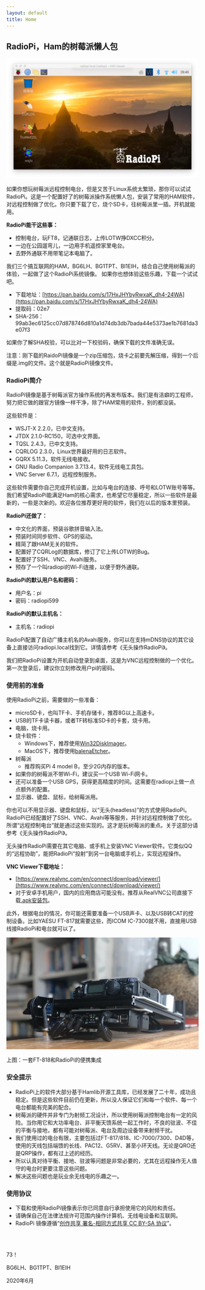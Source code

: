 ```yaml
---
layout: default
title: Home
---
```

## RadioPi，Ham的树莓派懒人包

![radiopi-desktop](index.assets/radiopi-desktop.png)



如果你想玩树莓派远程控制电台，但是又苦于Linux系统太繁琐，那你可以试试RadioPi。这是一个配置好了的树莓派操作系统懒人包，安装了常用的HAM软件，对远程控制做了优化。你只要下载了它，烧个SD卡，往树莓派里一插，开机就能用。



**RadioPi能干这些事：**
- 控制电台，玩FT8，记通联日志，上传LOTW挣DXCC积分。
- 一边在公园遛弯儿，一边用手机遥控家里电台。
- 去野外通联不用带笔记本电脑了。

我们三个搞互联网的HAM，BG6LH、BG1TPT、BI1EIH，结合自己使用树莓派的体验，一起做了这个RadioPi系统镜像。 如果你也想体验这些乐趣，下载一个试试吧。

- 下载地址：[https://pan.baidu.com/s/17HxJHYbyRwxaK_dh4-24WA](https://pan.baidu.com/s/17HxJHYbyRwxaK_dh4-24WA)
- 提取码：02e7
- SHA-256：99ab3ec6125cc07d878746d810a1d74db3db7bada44e5373ae1b7681da3e07f3

如果你了解SHA校验，可以比对一下校验码，确保下载的文件准确无误。

注意：刚下载的RaidoPi镜像是一个zip压缩包，烧卡之前要先解压缩，得到一个后缀是.img的文件。这个就是RadioPi镜像文件。



### RadioPi简介

RadioPi镜像是基于树莓派官方操作系统的再发布版本。我们是有洁癖的工程师，努力把它做的跟官方镜像一样干净，除了HAM常用的软件，别的都没装。



这些软件是：
- WSJT-X 2.2.0，已中文支持。
- JTDX 2.1.0-RC150，可选中文界面。
- TQSL 2.4.3，已中文支持。
- CQRLOG 2.3.0，Linux世界最好用的日志软件。
- GQRX 5.11.3，软件无线电接收。
- GNU Radio Companion 3.7.13.4，软件无线电工具包。
- VNC Server 6.7.1，远程控制服务。

这些软件需要你自己完成开机设置，比如与电台的连接、呼号和LOTW账号等等。我们希望RadioPi能满足Ham的核心需求，也希望它尽量稳定，所以一些软件是最新的，一些是次新的。欢迎各位推荐更好用的软件，我们在以后的版本里预装。



**RadioPi还做了：**

- 中文化的界面，预装谷歌拼音输入法。
- 预装时间同步软件、GPS的驱动。
- 精简了跟HAM无关的软件。
- 配置好了CQRLog的数据库，修订了它上传LOTW的Bug。
- 配置好了SSH、VNC、Avahi服务。
- 预存了一个叫radiopi的Wi-Fi连接，以便于野外通联。



**RadioPi的默认用户名和密码：**

- 用户名：pi
- 密码：radiopi599



**RadioPi的默认主机名：**

- 主机名：radiopi



RadioPi配置了自动广播主机名的Avahi服务，你可以在支持mDNS协议的其它设备上直接访问radiopi.local找到它。详情请参考《无头操作RadioPi》。

我们把RadioPi设置为开机自动登录到桌面，这是为VNC远程控制做的一个优化。第一次登录后，建议你立刻修改用户pi的密码。



### 使用前的准备

使用RadioPi之前，需要做的一些准备：
- microSD卡，也叫TF卡、手机存储卡，推荐8G以上高速卡。
- USB的TF卡读卡器，或者TF转标准SD卡的卡套，烧卡用。
- 电脑，烧卡用。
- 烧卡软件：
  - Windows下，推荐使用[Win32DiskImager](https://sourceforge.net/projects/win32diskimager/)。
  - MacOS下，推荐使用[balenaEtcher](https://www.balena.io/etcher/)。
- 树莓派
  - 推荐购买Pi 4 model B，至少2G内存的版本。
- 如果你的树莓派不带Wi-Fi，建议买一个USB Wi-Fi网卡。
- 还可以准备一个USB GPS，获得更高精度的时间。这需要在radiopi上做一点点额外的配置。
- 显示器、键盘、鼠标，给树莓派用。



你也可以不用显示器、键盘和鼠标，以“无头(headless)”的方式使用RadioPi。RadioPi已经配置好了SSH、VNC、Avahi等等服务，并针对远程控制做了优化。所谓“远程控制电台”就是通过这些实现的。这才是玩树莓派的重点。关于这部分请参考《无头操作RadioPi》。

无头操作RadioPi需要在其它电脑、或手机上安装VNC Viewer软件。它类似QQ的“远程协助”，能把RadioPi“投射”到另一台电脑或手机上，实现远程操作。

**VNC Viewer下载地址：**

- [https://www.realvnc.com/en/connect/download/viewer/](https://www.realvnc.com/en/connect/download/viewer/)
- 对于安卓手机用户，国内的应用商店可能没有。推荐从RealVNC公司直接下载[.apk安装包](https://help.realvnc.com/hc/en-us/articles/360002762697)。

此外，根据电台的情况，你可能还需要准备一个USB声卡、以及USB转CAT的控制设备。比如YAESU FT-817就需要这些，而ICOM IC-7300就不用，直接用USB线接RadioPi和电台就可以了。



![ft818_gopack](index.assets/ft818_gopack.jpg)

上图：一套FT-818和RadioPi的便携集成

### 安全提示
- RadioPi上的软件大部分基于Hamlib开源工具库，已经发展了二十年，成功且稳定。但是这些软件目前仍在更新，所以没人保证它们和每一个软件、每一个电台都能有完美的配合。
- 树莓派的硬件并非专门为射频工况设计，所以使用树莓派控制电台有一定的风险。当你用它和大功率电台、非平衡天馈系统一起工作时，不良的驻波、不佳的平衡与接地，都有可能对树莓派、电台及周边设备带来射频干扰。
- 我们使用过的电台有限，主要包括过FT-817/818、IC-7000/7300、D4D等，使用的天线包括端馈的长线、PAC12、G5RV、甚至小环天线。无论是QRO还是QRP操作，都有过上述的经历。
- 所以认真对待平衡、接地、驻波等问题是非常必要的，尤其在远程操作无人值守的电台时更要注意这些问题。
- 解决这些问题也是玩业余无线电的乐趣之一。


### 使用协议
- 下载和使用RadioPi镜像表示你已同意自行承担使用它的风险和责任。
- 请确保自己在法律法规许可范围内操作计算机、无线电设备和互联网。
- RadioPi 镜像遵循“[创作共享 署名-相同方式共享 CC BY-SA 协议](https://creativecommons.org/licenses/by-sa/4.0/deed.zh)”。

<br />
<br />

73！

BG6LH、BG1TPT、BI1EIH

2020年6月

